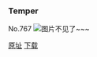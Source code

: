 ### Temper
No.767
![图片不见了~~~](https://imgs.xkcd.com/comics/temper.png)

[原址](https://xkcd.com//767) [下载](https://imgs.xkcd.com/comics/temper.png)

